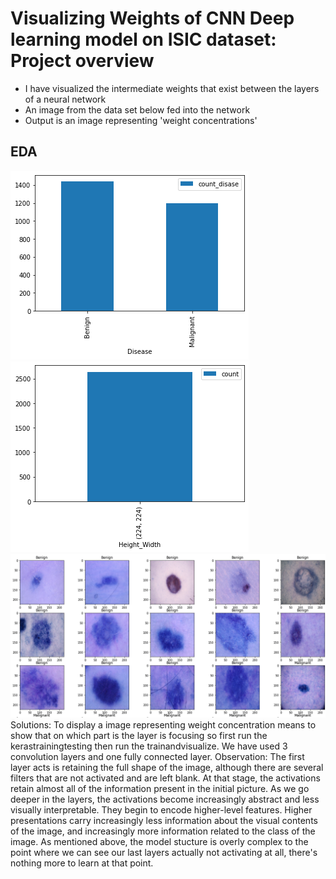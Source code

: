 # Visualizing Weights of CNN Deep learning model on ISIC dataset: Project overview
* I have visualized the intermediate weights that exist between the layers of a neural network
* An image from the data set below fed into the network
* Output is an image representing 'weight concentrations'
## EDA

![alt text](https://github.com/nins15/Visualizing-Weights-of-CNN-model-on-ISIC-dataset/blob/master/Disease.png "Disease")
![alt text](https://github.com/nins15/Visualizing-Weights-of-CNN-model-on-ISIC-dataset/blob/master/Height_width.png "Size")
![alt text](https://github.com/nins15/Visualizing-Weights-of-CNN-model-on-ISIC-dataset/blob/master/Sampleimages.png "sampleimages")
Solutions:
To display a image representing weight concentration means to show that on which part is the layer is focusing
so first run the kerastrainingtesting then run the trainandvisualize.
We have used 3 convolution layers and one fully connected layer.
Observation:
The first layer acts is retaining the full shape of the image, although there are several filters that are not activated and are left blank. At that stage, the activations retain almost all of the information present in the initial picture.
 As we go deeper in the layers, the activations become increasingly abstract and less visually interpretable. They begin to encode higher-level features. Higher presentations carry increasingly less information about the visual contents of the image, and increasingly more information related to the class of the image.
As mentioned above, the model stucture is overly complex to the point where we can see our last layers actually not activating at all, there's nothing more to learn at that point.

